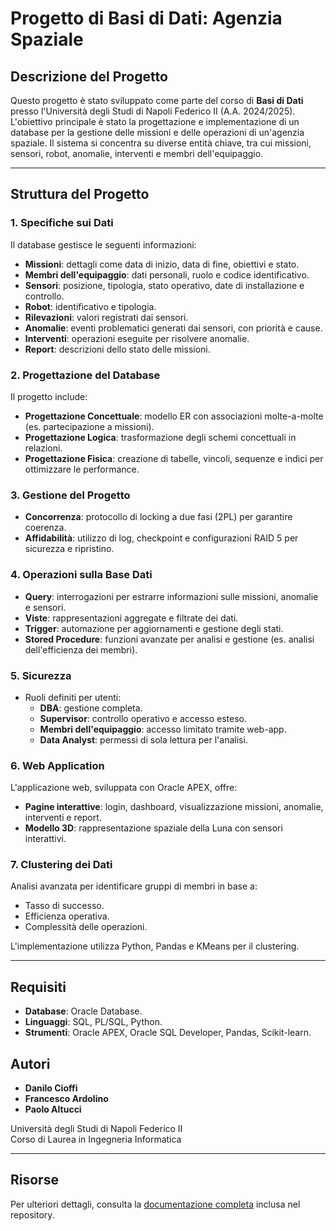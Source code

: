 # Progetto di Basi di Dati: Agenzia Spaziale

## Descrizione del Progetto
Questo progetto è stato sviluppato come parte del corso di **Basi di Dati** presso l'Università degli Studi di Napoli Federico II (A.A. 2024/2025). L'obiettivo principale è stato la progettazione e implementazione di un database per la gestione delle missioni e delle operazioni di un'agenzia spaziale. Il sistema si concentra su diverse entità chiave, tra cui missioni, sensori, robot, anomalie, interventi e membri dell'equipaggio.

---

## Struttura del Progetto

### 1. Specifiche sui Dati
Il database gestisce le seguenti informazioni:
- **Missioni**: dettagli come data di inizio, data di fine, obiettivi e stato.
- **Membri dell'equipaggio**: dati personali, ruolo e codice identificativo.
- **Sensori**: posizione, tipologia, stato operativo, date di installazione e controllo.
- **Robot**: identificativo e tipologia.
- **Rilevazioni**: valori registrati dai sensori.
- **Anomalie**: eventi problematici generati dai sensori, con priorità e cause.
- **Interventi**: operazioni eseguite per risolvere anomalie.
- **Report**: descrizioni dello stato delle missioni.

### 2. Progettazione del Database
Il progetto include:
- **Progettazione Concettuale**: modello ER con associazioni molte-a-molte (es. partecipazione a missioni).
- **Progettazione Logica**: trasformazione degli schemi concettuali in relazioni.
- **Progettazione Fisica**: creazione di tabelle, vincoli, sequenze e indici per ottimizzare le performance.

### 3. Gestione del Progetto
- **Concorrenza**: protocollo di locking a due fasi (2PL) per garantire coerenza.
- **Affidabilità**: utilizzo di log, checkpoint e configurazioni RAID 5 per sicurezza e ripristino.

### 4. Operazioni sulla Base Dati
- **Query**: interrogazioni per estrarre informazioni sulle missioni, anomalie e sensori.
- **Viste**: rappresentazioni aggregate e filtrate dei dati.
- **Trigger**: automazione per aggiornamenti e gestione degli stati.
- **Stored Procedure**: funzioni avanzate per analisi e gestione (es. analisi dell'efficienza dei membri).

### 5. Sicurezza
- Ruoli definiti per utenti:
  - **DBA**: gestione completa.
  - **Supervisor**: controllo operativo e accesso esteso.
  - **Membri dell'equipaggio**: accesso limitato tramite web-app.
  - **Data Analyst**: permessi di sola lettura per l'analisi.

### 6. Web Application
L'applicazione web, sviluppata con Oracle APEX, offre:
- **Pagine interattive**: login, dashboard, visualizzazione missioni, anomalie, interventi e report.
- **Modello 3D**: rappresentazione spaziale della Luna con sensori interattivi.

### 7. Clustering dei Dati
Analisi avanzata per identificare gruppi di membri in base a:
- Tasso di successo.
- Efficienza operativa.
- Complessità delle operazioni.

L'implementazione utilizza Python, Pandas e KMeans per il clustering.

---

## Requisiti
- **Database**: Oracle Database.
- **Linguaggi**: SQL, PL/SQL, Python.
- **Strumenti**: Oracle APEX, Oracle SQL Developer, Pandas, Scikit-learn.

## Autori
- **Danilo Cioffi** 
- **Francesco Ardolino**
- **Paolo Altucci** 

Università degli Studi di Napoli Federico II  
Corso di Laurea in Ingegneria Informatica

---

## Risorse
Per ulteriori dettagli, consulta la [documentazione completa](./Basi_di_Dati-4.pdf) inclusa nel repository.
